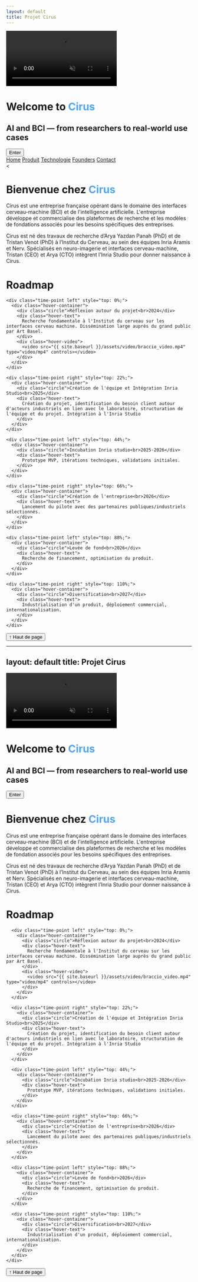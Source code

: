 ```yaml
---
layout: default
title: Projet Cirus
---
```


<!-- Intro Section -->
<div id="intro" class="intro-section">
  <video autoplay muted loop playsinline id="bg-video" class="fade-video">
  <source src="{{ site.baseurl }}/assets/video/neurons.mp4" type="video/mp4">
  </video>
  <div class="intro-overlay">
    <h1>Welcome to <span style="color:#4da6ff">Cirus</span></h1>
    <h2>AI and BCI — from researchers to real-world use cases</h2>
    <button onclick="scrollToMain()">Enter</button>
  </div>
</div>
<div class="background" style="background-image: url('{{ site.baseurl }}/assets/images/face2.png');">
  <div class="nav-links">
    <a href="{{ site.baseurl }}">Home</a>
    <a href="{{ site.baseurl }}/about.html">Produit</a>
    <a href="{{ site.baseurl }}/projects.html">Technologie</a>
    <a href="{{ site.baseurl }}/gallery.html">Founders</a>
    <a href="{{ site.baseurl }}/contact.html">Contact</a>
  </div>
</div>
<!-- First text section (appears after the video intro) -->
<<div class="section fade-in-on-scroll">
  <div>
    <h1>Bienvenue chez <span style="color:#4da6ff">Cirus</span></h1>
  <p class="lead">Cirus est une entreprise française opérant dans le domaine des interfaces cerveau-machine (BCI) et de l'intelligence artificielle. L'entreprise développe et commercialise des plateformes de recherche et les modèles de fondations associés pour les besoins spécifiques des entreprises.
</p>
</section>

<!-- Second text (fade-in on scroll) -->
<div class="section fade-in-on-scroll">
  <p class="fade-in-on-scroll">
    Cirus est né des travaux de recherche d’Arya Yazdan Panah (PhD) et de Tristan Venot (PhD) à l’Institut du Cerveau, au sein des équipes Inria Aramis et Nerv. Spécialisés en neuro-imagerie et interfaces cerveau-machine, Tristan (CEO) et Arya (CTO) intègrent l’Inria Studio pour donner naissance à Cirus.
  </p>
</section>

<!-- Roadmap heading (also fades in later) -->
<div class="section fade-in-on-scroll" id="roadmap-start">
  <h1 class="fade-in-on-scroll">Roadmap</h1>
  <div class="tech-roadmap">
    <div class="timeline-line"></div>

    <div class="time-point left" style="top: 0%;">
      <div class="hover-container">
        <div class="circle">Réflexion autour du projet<br>2024</div>
        <div class="hover-text">
          Recherche fondamentale à l'Institut du cerveau sur les interfaces cerveau machine. Dissémination large auprès du grand public par Art Basel.
        </div>
        <div class="hover-video">
          <video src="{{ site.baseurl }}/assets/video/braccio_video.mp4" type="video/mp4" controls></video>
        </div>
      </div>
    </div>

    <div class="time-point right" style="top: 22%;">
      <div class="hover-container">
        <div class="circle">Création de l'équipe et Intégration Inria Studio<br>2025</div>
        <div class="hover-text">
          Création du projet, identification du besoin client autour d'acteurs industriels en lien avec le laboratoire, structuration de l'équipe et du projet. Intégration à l'Inria Studio
        </div>
      </div>
    </div>

    <div class="time-point left" style="top: 44%;">
      <div class="hover-container">
        <div class="circle">Incubation Inria studio<br>2025-2026</div>
        <div class="hover-text">
          Prototype MVP, itérations techniques, validations initiales.
        </div>
      </div>
    </div>

    <div class="time-point right" style="top: 66%;">
      <div class="hover-container">
        <div class="circle">Création de l'entreprise<br>2026</div>
        <div class="hover-text">
          Lancement du pilote avec des partenaires publiques/industriels sélectionnés.
        </div>
      </div>
    </div>

    <div class="time-point left" style="top: 88%;">
      <div class="hover-container">
        <div class="circle">Levée de fond<br>2026</div>
        <div class="hover-text">
          Recherche de financement, optimisation du produit.
        </div>
      </div>
    </div>

    <div class="time-point right" style="top: 110%;">
      <div class="hover-container">
        <div class="circle">Diversification<br>2027</div>
        <div class="hover-text">
          Industrialisation d'un produit, déploiement commercial, internationalisation.
        </div>
      </div>
    </div>
  </div>

</section>
<!-- Back to top button -->
<button id="back-to-top" onclick="scrollToTop()">↑ Haut de page</button>
</div>





---
layout: default
title: Projet Cirus
---

<!-- Intro Section -->
<div id="intro" class="intro-section">
  <video autoplay muted loop playsinline id="bg-video" class="fade-video">
    <source src="{{ site.baseurl }}/assets/video/neurons.mp4" type="video/mp4">
  </video>
  <div class="intro-overlay">
    <h1>Welcome to <span style="color:#4da6ff">Cirus</span></h1>
    <h2>AI and BCI — from researchers to real-world use cases</h2>
    <button onclick="scrollToMain()">Enter</button>
  </div>
</div>

<!-- Section 1 -->
<div class="section fade-in-on-scroll">
  <div>
    <h1>Bienvenue chez <span style="color:#4da6ff">Cirus</span></h1>
    <p>
      Cirus est une entreprise française opérant dans le domaine des interfaces cerveau-machine (BCI) et de l'intelligence artificielle. L'entreprise développe et commercialise des plateformes de recherche et les modèles de fondation associés pour les besoins spécifiques des entreprises.
    </p>
  </div>
</div>

<!-- Section 2 -->
<div class="section fade-in-on-scroll">
  <div>
    <p>
      Cirus est né des travaux de recherche d’Arya Yazdan Panah (PhD) et de Tristan Venot (PhD) à l’Institut du Cerveau, au sein des équipes Inria Aramis et Nerv. Spécialisés en neuro-imagerie et interfaces cerveau-machine, Tristan (CEO) et Arya (CTO) intègrent l’Inria Studio pour donner naissance à Cirus.
    </p>
  </div>
</div>

<!-- Roadmap Section -->
<div class="section fade-in-on-scroll" id="roadmap-start">
  <div>
    <h1>Roadmap</h1>
    <div class="tech-roadmap">
      <div class="timeline-line"></div>

      <div class="time-point left" style="top: 0%;">
        <div class="hover-container">
          <div class="circle">Réflexion autour du projet<br>2024</div>
          <div class="hover-text">
            Recherche fondamentale à l'Institut du cerveau sur les interfaces cerveau machine. Dissémination large auprès du grand public par Art Basel.
          </div>
          <div class="hover-video">
            <video src="{{ site.baseurl }}/assets/video/braccio_video.mp4" type="video/mp4" controls></video>
          </div>
        </div>
      </div>

      <div class="time-point right" style="top: 22%;">
        <div class="hover-container">
          <div class="circle">Création de l'équipe et Intégration Inria Studio<br>2025</div>
          <div class="hover-text">
            Création du projet, identification du besoin client autour d'acteurs industriels en lien avec le laboratoire, structuration de l'équipe et du projet. Intégration à l'Inria Studio
          </div>
        </div>
      </div>

      <div class="time-point left" style="top: 44%;">
        <div class="hover-container">
          <div class="circle">Incubation Inria studio<br>2025-2026</div>
          <div class="hover-text">
            Prototype MVP, itérations techniques, validations initiales.
          </div>
        </div>
      </div>

      <div class="time-point right" style="top: 66%;">
        <div class="hover-container">
          <div class="circle">Création de l'entreprise<br>2026</div>
          <div class="hover-text">
            Lancement du pilote avec des partenaires publiques/industriels sélectionnés.
          </div>
        </div>
      </div>

      <div class="time-point left" style="top: 88%;">
        <div class="hover-container">
          <div class="circle">Levée de fond<br>2026</div>
          <div class="hover-text">
            Recherche de financement, optimisation du produit.
          </div>
        </div>
      </div>

      <div class="time-point right" style="top: 110%;">
        <div class="hover-container">
          <div class="circle">Diversification<br>2027</div>
          <div class="hover-text">
            Industrialisation d'un produit, déploiement commercial, internationalisation.
          </div>
        </div>
      </div>
    </div>
  </div>
</div>

<!-- Back to top button -->
<button id="back-to-top" onclick="scrollToTop()">↑ Haut de page</button>

